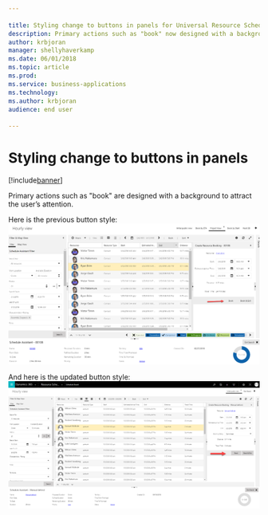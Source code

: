 ```yaml
---

title: Styling change to buttons in panels for Universal Resource Scheduling
description: Primary actions such as "book" now designed with a background.
author: krbjoran
manager: shellyhaverkamp
ms.date: 06/01/2018
ms.topic: article
ms.prod: 
ms.service: business-applications
ms.technology: 
ms.author: krbjoran
audience: end user

---
```


# Styling change to buttons in panels

[!include[banner](../../includes/banner.md)]

Primary actions such as "book" are designed with a background to attract the user’s attention.

Here is the previous button style: 
![Screenshot of the previous button styles in panels](media/style-change-buttons-panels-1.png)

And here is the updated button style: 
![Screenshot of the new button styles in panels](media/style-change-buttons-panels-2.png)

